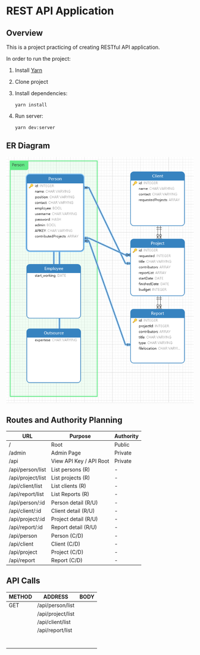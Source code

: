 # REST API Application

## Overview

This is a project practicing of creating RESTful API application.

In order to run the project:

1. Install [Yarn](https://yarnpkg.com/)
2. Clone project
3. Install dependencies:

   ```
   yarn install
   ```

4. Run server:

   ```
   yarn dev:server
   ```

## ER Diagram

![](.\ER.png)

## Routes and Authority Planning

| URL               | Purpose                 | Authority |
| ----------------- | ----------------------- | --------- |
| /                 | Root                    | Public    |
| /admin            | Admin Page              | Private   |
| /api              | View API Key / API Root | Private   |
| /api/person/list  | List persons (R)        | -         |
| /api/project/list | List projects (R)       | -         |
| /api/client/list  | List clients (R)        | -         |
| /api/report/list  | List Reports (R)        | -         |
| /api/person/:id   | Person detail (R/U)     | -         |
| /api/client/:id   | Client detail (R/U)     | -         |
| /api/project/:id  | Project detail (R/U)    | -         |
| /api/report/:id   | Report detail (R/U)     | -         |
| /api/person       | Person (C/D)            | -         |
| /api/client       | Client (C/D)            | -         |
| /api/project      | Project (C/D)           | -         |
| /api/report       | Report (C/D)            | -         |

## API Calls

| METHOD | ADDRESS           | BODY |
| ------ | ----------------- | ---- |
| GET    | /api/person/list  |      |
|        | /api/project/list |      |
|        | /api/client/list  |      |
|        | /api/report/list  |      |
|        |                   |      |
|        |                   |      |
|        |                   |      |
|        |                   |      |
|        |                   |      |
|        |                   |      |
|        |                   |      |

